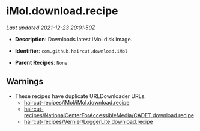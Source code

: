 # iMol.download.recipe

_Last updated 2021-12-23 20:01:50Z_

- **Description**: Downloads latest iMol disk image.

- **Identifier**: `com.github.haircut.download.iMol`

- **Parent Recipes**: `None`


## Warnings

- These recipes have duplicate URLDownloader URLs:
    - [haircut-recipes/iMol/iMol.download.recipe](/autopkg-dupe-tracker/haircut-recipes/iMol/iMol.download.recipe)
    - [haircut-recipes/NationalCenterForAccessibleMedia/CADET.download.recipe](/autopkg-dupe-tracker/haircut-recipes/NationalCenterForAccessibleMedia/CADET.download.recipe)
    - [haircut-recipes/Vernier/LoggerLite.download.recipe](/autopkg-dupe-tracker/haircut-recipes/Vernier/LoggerLite.download.recipe)